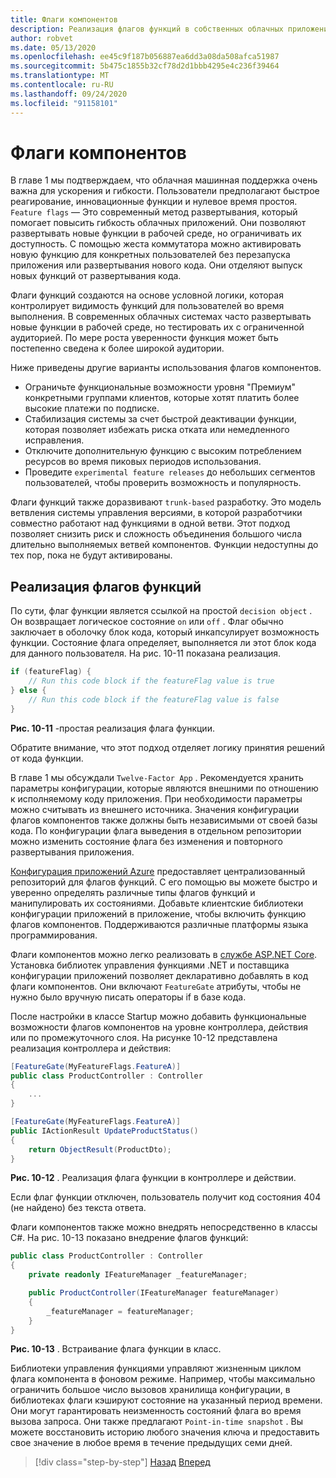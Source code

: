 ```yaml
---
title: Флаги компонентов
description: Реализация флагов функций в собственных облачных приложениях с использованием конфигурации приложения Azure
author: robvet
ms.date: 05/13/2020
ms.openlocfilehash: ee45c9f187b056887ea6dd3a08da508afca51987
ms.sourcegitcommit: 5b475c1855b32cf78d2d1bbb4295e4c236f39464
ms.translationtype: MT
ms.contentlocale: ru-RU
ms.lasthandoff: 09/24/2020
ms.locfileid: "91158101"
---
```

# <a name="feature-flags"></a>Флаги компонентов

В главе 1 мы подтверждаем, что облачная машинная поддержка очень важна для ускорения и гибкости. Пользователи предполагают быстрое реагирование, инновационные функции и нулевое время простоя. `Feature flags` — Это современный метод развертывания, который помогает повысить гибкость облачных приложений. Они позволяют развертывать новые функции в рабочей среде, но ограничивать их доступность. С помощью жеста коммутатора можно активировать новую функцию для конкретных пользователей без перезапуска приложения или развертывания нового кода. Они отделяют выпуск новых функций от развертывания кода.

Флаги функций создаются на основе условной логики, которая контролирует видимость функций для пользователей во время выполнения. В современных облачных системах часто развертывать новые функции в рабочей среде, но тестировать их с ограниченной аудиторией. По мере роста уверенности функция может быть постепенно сведена к более широкой аудитории.

Ниже приведены другие варианты использования флагов компонентов.

- Ограничьте функциональные возможности уровня "Премиум" конкретными группами клиентов, которые хотят платить более высокие платежи по подписке.
- Стабилизация системы за счет быстрой деактивации функции, которая позволяет избежать риска отката или немедленного исправления.
- Отключите дополнительную функцию с высоким потреблением ресурсов во время пиковых периодов использования.
- Проведите `experimental feature releases` до небольших сегментов пользователей, чтобы проверить возможность и популярность.

Флаги функций также доразвивают `trunk-based` разработку. Это модель ветвления системы управления версиями, в которой разработчики совместно работают над функциями в одной ветви. Этот подход позволяет снизить риск и сложность объединения большого числа длительно выполняемых ветвей компонентов. Функции недоступны до тех пор, пока не будут активированы.

## <a name="implementing-feature-flags"></a>Реализация флагов функций

По сути, флаг функции является ссылкой на простой `decision object` . Он возвращает логическое состояние `on` или `off` . Флаг обычно заключает в оболочку блок кода, который инкапсулирует возможность функции. Состояние флага определяет, выполняется ли этот блок кода для данного пользователя. На рис. 10-11 показана реализация.

```csharp
if (featureFlag) {
    // Run this code block if the featureFlag value is true
} else {
    // Run this code block if the featureFlag value is false
}
```

**Рис. 10-11** -простая реализация флага функции.

Обратите внимание, что этот подход отделяет логику принятия решений от кода функции.

В главе 1 мы обсуждали `Twelve-Factor App` . Рекомендуется хранить параметры конфигурации, которые являются внешними по отношению к исполняемому коду приложения. При необходимости параметры можно считывать из внешнего источника. Значения конфигурации флагов компонентов также должны быть независимыми от своей базы кода. По конфигурации флага выведения в отдельном репозитории можно изменить состояние флага без изменения и повторного развертывания приложения.

[Конфигурация приложений Azure](/azure/azure-app-configuration/overview) предоставляет централизованный репозиторий для флагов функций. С его помощью вы можете быстро и уверенно определять различные типы флагов функций и манипулировать их состояниями. Добавьте клиентские библиотеки конфигурации приложений в приложение, чтобы включить функцию флагов компонентов. Поддерживаются различные платформы языка программирования.

Флаги компонентов можно легко реализовать в [службе ASP.NET Core](/azure/azure-app-configuration/use-feature-flags-dotnet-core). Установка библиотек управления функциями .NET и поставщика конфигурации приложений позволяет декларативно добавлять в код флаги компонентов. Они включают `FeatureGate` атрибуты, чтобы не нужно было вручную писать операторы if в базе кода.

После настройки в классе Startup можно добавить функциональные возможности флагов компонентов на уровне контроллера, действия или по промежуточного слоя. На рисунке 10-12 представлена реализация контроллера и действия:

```csharp
[FeatureGate(MyFeatureFlags.FeatureA)]
public class ProductController : Controller
{
    ...
}
```

```csharp
[FeatureGate(MyFeatureFlags.FeatureA)]
public IActionResult UpdateProductStatus()
{
    return ObjectResult(ProductDto);
}
```

**Рис. 10-12** . Реализация флага функции в контроллере и действии.

Если флаг функции отключен, пользователь получит код состояния 404 (не найдено) без текста ответа.

Флаги компонентов также можно внедрять непосредственно в классы C#. На рис. 10-13 показано внедрение флагов функций:

```csharp
public class ProductController : Controller
{
    private readonly IFeatureManager _featureManager;

    public ProductController(IFeatureManager featureManager)
    {
        _featureManager = featureManager;
    }
}
```

**Рис. 10-13** . Встраивание флага функции в класс.

Библиотеки управления функциями управляют жизненным циклом флага компонента в фоновом режиме. Например, чтобы максимально ограничить большое число вызовов хранилища конфигурации, в библиотеках флаги кэшируют состояние на указанный период времени. Они могут гарантировать неизменность состояний флага во время вызова запроса. Они также предлагают `Point-in-time snapshot` . Вы можете восстановить историю любого значения ключа и предоставить свое значение в любое время в течение предыдущих семи дней.

>[!div class="step-by-step"]
>[Назад](devops.md)
>[Вперед](infrastructure-as-code.md)
